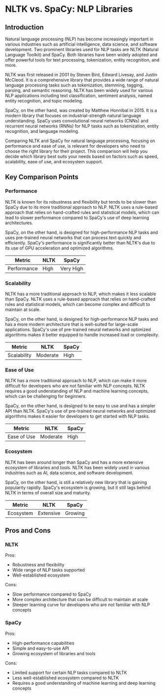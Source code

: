 # NLTK vs. SpaCy: NLP Libraries
## Introduction
Natural language processing (NLP) has become increasingly important in various industries such as artificial intelligence, data science, and software development. Two prominent libraries used for NLP tasks are NLTK (Natural Language Toolkit) and SpaCy. Both libraries have been widely adopted and offer powerful tools for text processing, tokenization, entity recognition, and more.

NLTK was first released in 2001 by Steven Bird, Edward Livesay, and Justin McCleod. It is a comprehensive library that provides a wide range of natural language processing tasks such as tokenization, stemming, tagging, parsing, and semantic reasoning. NLTK has been widely used for various NLP applications including text classification, sentiment analysis, named entity recognition, and topic modeling.

SpaCy, on the other hand, was created by Matthew Honnibal in 2015. It is a modern library that focuses on industrial-strength natural language understanding. SpaCy uses convolutional neural networks (CNNs) and recurrent neural networks (RNNs) for NLP tasks such as tokenization, entity recognition, and language modeling.

Comparing NLTK and SpaCy for natural language processing, focusing on performance and ease of use, is relevant for developers who need to choose the right library for their project. This comparison will help you decide which library best suits your needs based on factors such as speed, scalability, ease of use, and ecosystem support.

## Key Comparison Points
### Performance
NLTK is known for its robustness and flexibility but tends to be slower than SpaCy due to its more traditional approach to NLP. NLTK uses a rule-based approach that relies on hand-crafted rules and statistical models, which can lead to slower performance compared to SpaCy's use of deep learning architectures.

SpaCy, on the other hand, is designed for high-performance NLP tasks and uses pre-trained neural networks that can process text quickly and efficiently. SpaCy's performance is significantly better than NLTK's due to its use of GPU acceleration and optimized algorithms.

| Metric | NLTK | SpaCy |
|---------|-------|--------|
| Performance | High | Very High |

### Scalability
NLTK has a more traditional approach to NLP, which makes it less scalable than SpaCy. NLTK uses a rule-based approach that relies on hand-crafted rules and statistical models, which can become complex and difficult to maintain at scale.

SpaCy, on the other hand, is designed for high-performance NLP tasks and has a more modern architecture that is well-suited for large-scale applications. SpaCy's use of pre-trained neural networks and optimized algorithms makes it better equipped to handle increased load or complexity.

| Metric | NLTK | SpaCy |
|---------|-------|--------|
| Scalability | Moderate | High |

### Ease of Use
NLTK has a more traditional approach to NLP, which can make it more difficult for developers who are not familiar with NLP concepts. NLTK requires a good understanding of NLP and machine learning concepts, which can be challenging for beginners.

SpaCy, on the other hand, is designed to be easy to use and has a simpler API than NLTK. SpaCy's use of pre-trained neural networks and optimized algorithms makes it easier for developers to get started with NLP tasks.

| Metric | NLTK | SpaCy |
|---------|-------|--------|
| Ease of Use | Moderate | High |

### Ecosystem
NLTK has been around longer than SpaCy and has a more extensive ecosystem of libraries and tools. NLTK has been widely used in various industries such as AI, data science, and software development.

SpaCy, on the other hand, is still a relatively new library that is gaining popularity rapidly. SpaCy's ecosystem is growing, but it still lags behind NLTK in terms of overall size and maturity.

| Metric | NLTK | SpaCy |
|---------|-------|--------|
| Ecosystem | Extensive | Growing |

## Pros and Cons
### NLTK
Pros:
* Robustness and flexibility
* Wide range of NLP tasks supported
* Well-established ecosystem

Cons:
* Slow performance compared to SpaCy
* More complex architecture that can be difficult to maintain at scale
* Steeper learning curve for developers who are not familiar with NLP concepts

### SpaCy
Pros:
* High-performance capabilities
* Simple and easy-to-use API
* Growing ecosystem of libraries and tools

Cons:
* Limited support for certain NLP tasks compared to NLTK
* Less well-established ecosystem compared to NLTK
* Requires a good understanding of machine learning and deep learning concepts
